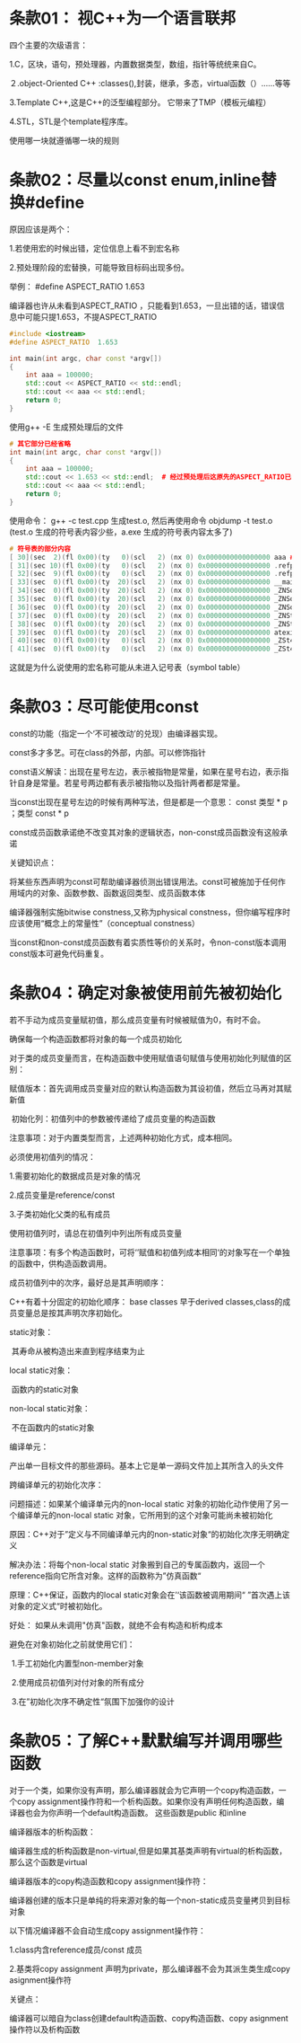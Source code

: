 # 条款01： 视C++为一个语言联邦

四个主要的次级语言：

1.C，区块，语句，预处理器，内置数据类型，数组，指针等统统来自C。

２.object-Oriented C++ :classes(),封装，继承，多态，virtual函数（）……等等

3.Template C++,这是C++的泛型编程部分。 它带来了TMP（模板元编程）

4.STL，STL是个template程序库。

使用哪一块就遵循哪一块的规则

# 条款02：尽量以const enum,inline替换#define

原因应该是两个：

1.若使用宏的时候出错，定位信息上看不到宏名称

2.预处理阶段的宏替换，可能导致目标码出现多份。

举例： #define ASPECT_RATIO 1.653

编译器也许从未看到ASPECT_RATIO ，只能看到1.653，一旦出错的话，错误信息中可能只提1.653，不提ASPECT_RATIO 

```cpp
#include <iostream>
#define ASPECT_RATIO  1.653

int main(int argc, char const *argv[])
{
    int aaa = 100000;
    std::cout << ASPECT_RATIO << std::endl;
    std::cout << aaa << std::endl;
    return 0;
}
```

使用g++ -E 生成预处理后的文件

```cpp
# 其它部分已经省略
int main(int argc, char const *argv[])
{
    int aaa = 100000;
    std::cout << 1.653 << std::endl;  # 经过预处理后这原先的ASPECT_RATIO已经被替换成了1.653
    std::cout << aaa << std::endl;
    return 0;
}
```

使用命令： g++  -c test.cpp 生成test.o, 然后再使用命令 objdump -t test.o (test.o 生成的符号表内容少些，a.exe 生成的符号表内容太多了)

```cpp
# 符号表的部分内容
[ 30](sec  2)(fl 0x00)(ty   0)(scl   2) (nx 0) 0x0000000000000000 aaa # 看到aaa了，并未看到ASPECT_RATIO，预处理时已经无了，后面看不到正常
[ 31](sec 10)(fl 0x00)(ty   0)(scl   2) (nx 0) 0x0000000000000000 .refptr._ZSt4cout
[ 32](sec  9)(fl 0x00)(ty   0)(scl   2) (nx 0) 0x0000000000000000 .refptr._ZSt4endlIcSt11char_traitsIcEERSt13basic_ostreamIT_T0_ES6_
[ 33](sec  0)(fl 0x00)(ty  20)(scl   2) (nx 0) 0x0000000000000000 __main
[ 34](sec  0)(fl 0x00)(ty  20)(scl   2) (nx 0) 0x0000000000000000 _ZNSolsEd
[ 35](sec  0)(fl 0x00)(ty  20)(scl   2) (nx 0) 0x0000000000000000 _ZNSolsEPFRSoS_E
[ 36](sec  0)(fl 0x00)(ty  20)(scl   2) (nx 0) 0x0000000000000000 _ZNSolsEi
[ 37](sec  0)(fl 0x00)(ty  20)(scl   2) (nx 0) 0x0000000000000000 _ZNSt8ios_base4InitD1Ev
[ 38](sec  0)(fl 0x00)(ty  20)(scl   2) (nx 0) 0x0000000000000000 _ZNSt8ios_base4InitC1Ev
[ 39](sec  0)(fl 0x00)(ty  20)(scl   2) (nx 0) 0x0000000000000000 atexit
[ 40](sec  0)(fl 0x00)(ty   0)(scl   2) (nx 0) 0x0000000000000000 _ZSt4endlIcSt11char_traitsIcEERSt13basic_ostreamIT_T0_ES6_
[ 41](sec  0)(fl 0x00)(ty   0)(scl   2) (nx 0) 0x0000000000000000 _ZSt4cout
```

这就是为什么说使用的宏名称可能从未进入记号表（symbol table）

# 条款03：尽可能使用const

const的功能（指定一个‘不可被改动’的兑现）由编译器实现。

const多才多艺。可在class的外部，内部。可以修饰指针

const语义解读：出现在星号左边，表示被指物是常量，如果在星号右边，表示指针自身是常量。若星号两边都有表示被指物以及指针两者都是常量。

当const出现在星号左边的时候有两种写法，但是都是一个意思： const 类型 * p ；类型 const * p 

const成员函数承诺绝不改变其对象的逻辑状态，non-const成员函数没有这般承诺

关键知识点：

将某些东西声明为const可帮助编译器侦测出错误用法。const可被施加于任何作用域内的对象、函数参数、函数返回类型、成员函数本体

编译器强制实施bitwise constness,又称为physical constness，但你编写程序时应该使用“概念上的常量性”（conceptual constness）

当const和non-const成员函数有着实质性等价的关系时，令non-const版本调用const版本可避免代码重复。

# 条款04：确定对象被使用前先被初始化

若不手动为成员变量赋初值，那么成员变量有时候被赋值为0，有时不会。

确保每一个构造函数都将对象的每一个成员初始化

对于类的成员变量而言，在构造函数中使用赋值语句赋值与使用初始化列赋值的区别：

​	赋值版本：首先调用成员变量对应的默认构造函数为其设初值，然后立马再对其赋新值

​	初始化列：初值列中的参数被传递给了成员变量的构造函数

注意事项：对于内置类型而言，上述两种初始化方式，成本相同。

必须使用初值列的情况：

1.需要初始化的数据成员是对象的情况

2.成员变量是reference/const

3.子类初始化父类的私有成员

使用初值列时，请总在初值列中列出所有成员变量

注意事项：有多个构造函数时，可将‘’赋值和初值列成本相同‘的对象写在一个单独的函数中，供构造函数调用。

成员初值列中的次序，最好总是其声明顺序：

C++有着十分固定的初始化顺序： base classes 早于derived classes,class的成员变量总是按其声明次序初始化。

static对象：

​	其寿命从被构造出来直到程序结束为止

local static对象：

​	函数内的static对象

non-local static对象：

​	不在函数内的static对象

编译单元：

​	产出单一目标文件的那些源码。基本上它是单一源码文件加上其所含入的头文件

跨编译单元的初始化次序：

问题描述：如果某个编译单元内的non-local static 对象的初始化动作使用了另一个编译单元的non-local static 对象，它所用到的这个对象可能尚未被初始化

原因：C++对于”定义与不同编译单元内的non-static对象“的初始化次序无明确定义

解决办法：将每个non-local static 对象搬到自己的专属函数内，返回一个reference指向它所含对象。这样的函数称为”仿真函数“

原理：C++保证，函数内的local static对象会在’‘该函数被调用期间“ ”首次遇上该对象的定义式“时被初始化。

好处： 如果从未调用"仿真"函数，就绝不会有构造和析构成本

避免在对象初始化之前就使用它们：

​	1.手工初始化内置型non-member对象

​	2.使用成员初值列对付对象的所有成分

​	3.在”初始化次序不确定性“氛围下加强你的设计

# 条款05：了解C++默默编写并调用哪些函数

对于一个类，如果你没有声明，那么编译器就会为它声明一个copy构造函数，一个copy assignment操作符和一个析构函数。如果你没有声明任何构造函数，编译器也会为你声明一个default构造函数。 这些函数是public 和inline

编译器版本的析构函数：

​	编译器生成的析构函数是non-virtual,但是如果其基类声明有virtual的析构函数，那么这个函数是virtual

编译器版本的copy构造函数和copy assignment操作符：

​	编译器创建的版本只是单纯的将来源对象的每一个non-static成员变量拷贝到目标对象

以下情况编译器不会自动生成copy assignment操作符：

1.class内含reference成员/const 成员

2.基类将copy assignment 声明为private，那么编译器不会为其派生类生成copy asignment操作符

关键点：

编译器可以暗自为class创建default构造函数、copy构造函数、copy asignment操作符以及析构函数

